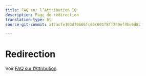 ```yaml
---
title: FAQ sur l’Attribution IQ
description: Page de redirection
translation-type: ht
source-git-commit: a17acfe103d70666fc05c601f8ff249ef4be6d8c

---
```



# Redirection

Voir [FAQ sur l’Attribution](../c-panels/attribution/attribution-faq.md).
